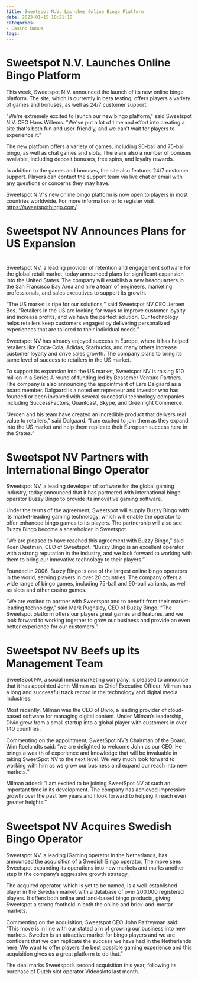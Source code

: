 ```yaml
---
title: Sweetspot N.V. Launches Online Bingo Platform
date: 2023-01-15 10:21:10
categories:
- Casino Bonus
tags:
---
```



#  Sweetspot N.V. Launches Online Bingo Platform

This week, Sweetspot N.V. announced the launch of its new online bingo platform. The site, which is currently in beta testing, offers players a variety of games and bonuses, as well as 24/7 customer support.

"We're extremely excited to launch our new bingo platform," said Sweetspot N.V. CEO Hans Willems. "We've put a lot of time and effort into creating a site that's both fun and user-friendly, and we can't wait for players to experience it."

The new platform offers a variety of games, including 90-ball and 75-ball bingo, as well as chat games and slots. There are also a number of bonuses available, including deposit bonuses, free spins, and loyalty rewards.

In addition to the games and bonuses, the site also features 24/7 customer support. Players can contact the support team via live chat or email with any questions or concerns they may have.

Sweetspot N.V.'s new online bingo platform is now open to players in most countries worldwide. For more information or to register visit https://sweetspotbingo.com/.

#  Sweetspot NV Announces Plans for US Expansion

#

Sweetspot NV, a leading provider of retention and engagement software for the global retail market, today announced plans for significant expansion into the United States. The company will establish a new headquarters in the San Francisco Bay Area and hire a team of engineers, marketing professionals, and sales executives to support its growth.

“The US market is ripe for our solutions,” said Sweetspot NV CEO Jeroen Bos. “Retailers in the US are looking for ways to improve customer loyalty and increase profits, and we have the perfect solution. Our technology helps retailers keep customers engaged by delivering personalized experiences that are tailored to their individual needs.”

Sweetspot NV has already enjoyed success in Europe, where it has helped retailers like Coca-Cola, Adidas, Starbucks, and many others increase customer loyalty and drive sales growth. The company plans to bring its same level of success to retailers in the US market.

To support its expansion into the US market, Sweetspot NV is raising $10 million in a Series A round of funding led by Bessemer Venture Partners. The company is also announcing the appointment of Lars Dalgaard as a board member. Dalgaard is a noted entrepreneur and investor who has founded or been involved with several successful technology companies including SuccessFactors, Quantcast, Skype, and Greenlight Commerce.

“Jeroen and his team have created an incredible product that delivers real value to retailers,” said Dalgaard. “I am excited to join them as they expand into the US market and help them replicate their European success here in the States.”

#  Sweetspot NV Partners with International Bingo Operator

Sweetspot NV, a leading developer of software for the global gaming industry, today announced that it has partnered with international bingo operator Buzzy Bingo to provide its innovative gaming software.

Under the terms of the agreement, Sweetspot will supply Buzzy Bingo with its market-leading gaming technology, which will enable the operator to offer enhanced bingo games to its players. The partnership will also see Buzzy Bingo become a shareholder in Sweetspot.

“We are pleased to have reached this agreement with Buzzy Bingo,” said Koen Deetman, CEO of Sweetspot. “Buzzy Bingo is an excellent operator with a strong reputation in the industry, and we look forward to working with them to bring our innovative technology to their players.”

Founded in 2006, Buzzy Bingo is one of the largest online bingo operators in the world, serving players in over 20 countries. The company offers a wide range of bingo games, including 75-ball and 90-ball variants, as well as slots and other casino games.

“We are excited to partner with Sweetspot and to benefit from their market-leading technology,” said Mark Pughsley, CEO of Buzzy Bingo. “The Sweetspot platform offers our players great games and features, and we look forward to working together to grow our business and provide an even better experience for our customers.”

#  Sweetspot NV Beefs up its Management Team

SweetSpot NV, a social media marketing company, is pleased to announce that it has appointed John Milman as its Chief Executive Officer. Milman has a long and successful track record in the technology and digital media industries.

Most recently, Milman was the CEO of Divio, a leading provider of cloud-based software for managing digital content. Under Milman’s leadership, Divio grew from a small startup into a global player with customers in over 140 countries.

Commenting on the appointment, SweetSpot NV’s Chairman of the Board, Wim Roelandts said: “we are delighted to welcome John as our CEO. He brings a wealth of experience and knowledge that will be invaluable in taking SweetSpot NV to the next level. We very much look forward to working with him as we grow our business and expand our reach into new markets.”

Milman added: “I am excited to be joining SweetSpot NV at such an important time in its development. The company has achieved impressive growth over the past few years and I look forward to helping it reach even greater heights.”

#  Sweetspot NV Acquires Swedish Bingo Operator

Sweetspot NV, a leading iGaming operator in the Netherlands, has announced the acquisition of a Swedish Bingo operator. The move sees Sweetspot expanding its operations into new markets and marks another step in the company’s aggressive growth strategy.

The acquired operator, which is yet to be named, is a well-established player in the Swedish market with a database of over 200,000 registered players. It offers both online and land-based bingo products, giving Sweetspot a strong foothold in both the online and brick-and-mortar markets.

Commenting on the acquisition, Sweetspot CEO John Palfreyman said: “This move is in line with our stated aim of growing our business into new markets. Sweden is an attractive market for bingo players and we are confident that we can replicate the success we have had in the Netherlands here. We want to offer players the best possible gaming experience and this acquisition gives us a great platform to do that.”

The deal marks Sweetspot’s second acquisition this year, following its purchase of Dutch slot operator Videoslots last month.